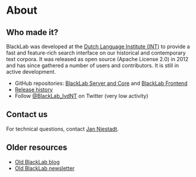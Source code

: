 # About

## Who made it?

BlackLab was developed at the [Dutch Language Institute (INT)](http://www.ivdnt.org/) to provide a fast and feature-rich search interface on our historical and contemporary text corpora. It was released as open source (Apache License 2.0) in 2012 and has since gathered a number of users and contributors. It is still in active development.

* GitHub repositories: [BlackLab Server and Core](https://github.com/INL/BlackLab) and [BlackLab Frontend](https://github.com/INL/corpus-frontend)
* [Release history](/development/changelog.md)
* Follow [@BlackLab_IvdNT](https://twitter.com/BlackLab_IvdNT) on Twitter (very low activity)

## Contact us

For technical questions, contact [Jan Niestadt](mailto:jan.niestadt@ivdnt.org).

## Older resources

* [Old BlackLab blog](/development/archive/blog.md)
* [Old BlackLab newsletter](/development/archive/newsletter.md)
